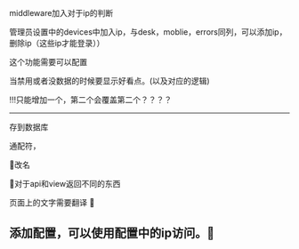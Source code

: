 middleware加入对于ip的判断


管理员设置中的devices中加入ip，与desk，moblie，errors同列，可以添加ip，删除ip（这些ip才能登录））


这个功能需要可以配置



当禁用或者没数据的时候要显示好看点。(以及对应的逻辑)


!!!只能增加一个，第二个会覆盖第二个？？？？


---
存到数据库

通配符，

改名

对于api和view返回不同的东西

页面上的文字需要翻译


添加配置，可以使用配置中的ip访问。
---